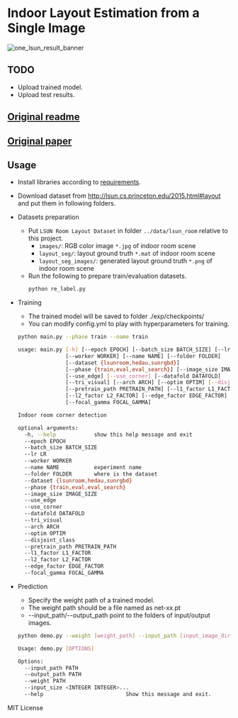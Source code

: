 # Indoor Layout Estimation from a Single Image

![one_lsun_result_banner](./doc/banner.png)

## TODO
- Upload trained model.
- Upload test results.

## [Original readme](https://github.com/leVirve/lsun-room)
## [Original paper](https://github.com/shuuchen/lsun-room-dsc/blob/master/layout_lin.pdf)
## Usage
- Install libraries according to [requirements](https://github.com/shuuchen/lsun-room-dsc/blob/master/requirements.txt).
- Download dataset from http://lsun.cs.princeton.edu/2015.html#layout and put them in following folders.
- Datasets preparation

  - Put `LSUN Room Layout Dataset` in folder `../data/lsun_room` relative to this project.
    - `images/`: RGB color image `*.jpg` of indoor room scene
    - `layout_seg/`: layout ground truth `*.mat` of indoor room scene
    - `layout_seg_images/`: generated layout ground truth `*.png` of indoor room scene
  - Run the following to prepare train/evaluation datasets.
    ```bash
    python re_label.py
    ```
  
- Training
  - The trained model will be saved to folder ./exp/checkpoints/
  - You can modify config.yml to play with hyperparameters for training.
  
  ```bash
  python main.py --phase train --name train

  usage: main.py [-h] [--epoch EPOCH] [--batch_size BATCH_SIZE] [--lr LR]
                 [--worker WORKER] [--name NAME] [--folder FOLDER]
                 [--dataset {lsunroom,hedau,sunrgbd}]
                 [--phase {train,eval,eval_search}] [--image_size IMAGE_SIZE]
                 [--use_edge] [--use_corner] [--datafold DATAFOLD]
                 [--tri_visual] [--arch ARCH] [--optim OPTIM] [--disjoint_class]
                 [--pretrain_path PRETRAIN_PATH] [--l1_factor L1_FACTOR]
                 [--l2_factor L2_FACTOR] [--edge_factor EDGE_FACTOR]
                 [--focal_gamma FOCAL_GAMMA]

  Indoor room corner detection

  optional arguments:
    -h, --help            show this help message and exit
    --epoch EPOCH
    --batch_size BATCH_SIZE
    --lr LR
    --worker WORKER
    --name NAME           experiment name
    --folder FOLDER       where is the dataset
    --dataset {lsunroom,hedau,sunrgbd}
    --phase {train,eval,eval_search}
    --image_size IMAGE_SIZE
    --use_edge
    --use_corner
    --datafold DATAFOLD
    --tri_visual
    --arch ARCH
    --optim OPTIM
    --disjoint_class
    --pretrain_path PRETRAIN_PATH
    --l1_factor L1_FACTOR
    --l2_factor L2_FACTOR
    --edge_factor EDGE_FACTOR
    --focal_gamma FOCAL_GAMMA
  ```

- Prediction
  - Specify the weight path of a trained model.
  - The weight path should be a file named as net-xx.pt
  - --input_path/--output_path point to the folders of input/output images.
  
  ```bash
  python demo.py --weight [weight_path] --input_path [input_image_dir] --output_path [output_image_dir]

  Usage: demo.py [OPTIONS]

  Options:
    --input_path PATH
    --output_path PATH
    --weight PATH
    --input_size <INTEGER INTEGER>...
    --help                          Show this message and exit.

  ```

MIT License
